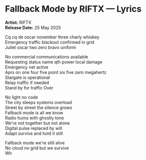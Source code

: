 # Fallback Mode by RIFTX — Lyrics

**Artist:** RIFTX  
**Release Date:** 25 May 2025

Cq cq de oscar november three charly whiskey  
Emergency traffic blackout confirmed in grid  
Juliet oscar two zero bravo uniform  

No commercial communications available  
Requesting status name qth power local damage  
Emergency net active  
Aprs on one four five point six five zero megahertz  
Stargate is operational  
Relay traffic if needed  
Stand by for traffic Over  

No light no code  
The city sleeps systems overload  
Street by street the silence grows  
Fallback mode is all we know  
Radio hums with ghostly tone  
We're not together but not alone  
Digital pulse replaced by will  
Adapt survive and hold it still  

Fallback mode we're still alive  
No cloud no grid but we survive  
Wh
